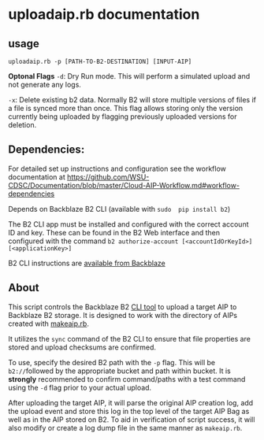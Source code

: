 # uploadaip.rb documentation

## usage 
`uploadaip.rb -p [PATH-TO-B2-DESTINATION] [INPUT-AIP]`

__Optonal Flags__
`-d`: Dry Run mode. This will perform a simulated upload and not generate any logs.

`-x`: Delete existing b2 data. Normally B2 will store multiple versions of files if a file is synced more than once. This flag allows storing only the version currently being uploaded by flagging previously uploaded versions for deletion.

## Dependencies:
For detailed set up instructions and configuration see the workflow documentation at https://github.com/WSU-CDSC/Documentation/blob/master/Cloud-AIP-Workflow.md#workflow-dependencies

Depends on Backblaze B2 CLI (available with `sudo  pip install b2`)

The B2 CLI app must be installed and configured with the correct account ID and key. These can be found in the B2 Web interface and then configured with the command `b2 authorize-account [<accountIdOrKeyId>] [<applicationKey>]`

B2 CLI instructions are [available from Backblaze](https://www.backblaze.com/b2/docs/quick_command_line.html) 

## About
This script controls the Backblaze B2 [CLI tool](https://www.backblaze.com/b2/docs/quick_command_line.html) to upload a target AIP to Backblaze B2 storage. It is designed to work with the directory of AIPs created with [makeaip.rb](https://github.com/WSU-CDSC/microservices/blob/master/Resources/makeaip.md).

It utilizes the `sync` command of the B2 CLI to ensure that file properties are stored and upload checksums are confirmed.

To use, specify the desired B2 path with the `-p` flag. This will be `b2://`followed by the appropriate bucket and path within bucket. It is __strongly__ recommended to confirm command/paths with a test command using the `-d` flag prior to your actual upload.

After uploading the target AIP, it will parse the original AIP creation log, add the upload event and store this log in the top level of the target AIP Bag as well as in the AIP stored on B2. To aid in verification of script success, it will also modify or create a log dump file in the same manner as `makeaip.rb`.
